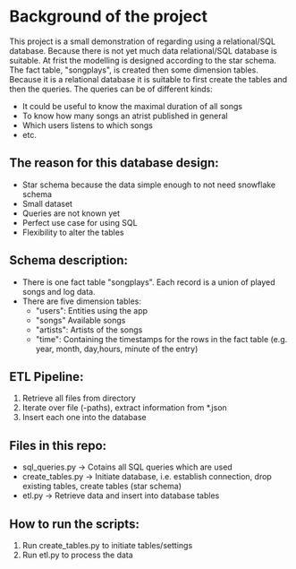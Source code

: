 # Background of the project

This project is a small demonstration of regarding using a relational/SQL database.
Because there is not yet much data relational/SQL database is suitable.
At frist the modelling is designed according to the star schema.
The fact table, "songplays", is created then some dimension tables.
Because it is a relational database it is suitable to first create the tables and then the queries.
The queries can be of different kinds:
 - It could be useful to know the maximal duration of all songs
 - To know how many songs an atrist published in general
 - Which users listens to which songs
 - etc.

## The reason for this database design:

 - Star schema because the data simple enough to not need snowflake schema
 - Small dataset
 - Queries are not known yet
 - Perfect use case for using SQL
 - Flexibility to alter the tables
 
## Schema description:

 - There is one fact table "songplays". Each record is a union of played songs and log data.
 - There are five dimension tables:
     - "users": Entities using the app
     - "songs" Available songs
     - "artists": Artists of the songs
     - "time": Containing the timestamps for the rows in the fact table (e.g. year, month, day,hours, minute of the entry)
 
## ETL Pipeline:

 1. Retrieve all files from directory
 2. Iterate over file (-paths), extract information from *.json
 3. Insert each one into the database
 
## Files in this repo:

 - sql_queries.py -> Cotains all SQL queries which are used
 - create_tables.py -> Initiate database, i.e. establish connection, drop existing tables, create tables (star schema)
 - etl.py -> Retrieve data and insert into database tables
 
## How to run the scripts:

1. Run create_tables.py to initiate tables/settings
2. Run etl.py to process the data